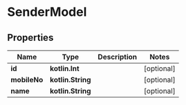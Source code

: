 
# SenderModel

## Properties
Name | Type | Description | Notes
------------ | ------------- | ------------- | -------------
**id** | **kotlin.Int** |  |  [optional]
**mobileNo** | **kotlin.String** |  |  [optional]
**name** | **kotlin.String** |  |  [optional]



